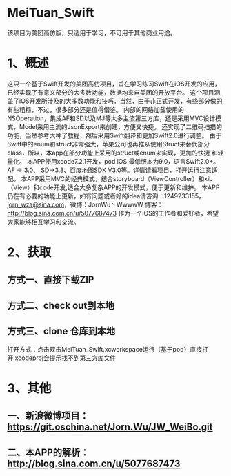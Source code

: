 # MeiTuan_Swift
该项目为美团高仿版，只适用于学习，不可用于其他商业用途。
# 1、概述
这只一个基于Swift开发的美团高仿项目，旨在学习练习Swift在iOS开发的应用，已经实现了有意义部分的大多数功能，数据均来自美团的开放平台。
这个项目涵盖了iOS开发所涉及的大多数功能和技巧，当然，由于非正式开发，有些部分做的有些粗糙，不过，很多部分还是值得借鉴。
内部的网络加载使用的NSOperation，集成AF和SD以及MJ等大多主流第三方库，还是采用MVC设计模式，Model采用主流的JsonExport来创建，方便又快捷。
还实现了二维码扫描的功能，当然参考大神了教程，然后采用Swift翻译和更加Swift2.0进行调整。
由于Swift中的enum和struct非常强大，苹果公司也再推从使用Struct来替代部分class，所以，本app在部分功能上采用的struct或enum来实现，更加的快捷
和轻量化。
本APP使用xcode7.2.1开发，pod iOS 最低版本为9.0，语言Swift2.0+。
AF -> 3.0、 SD->3.8、百度地图SDK V3.0等。详情请看项目，打开运行注意适配。
本APP采用MVC的经典模式，结合storyboard（ViewController）和xib（View）和code开发,适合大多复杂APP的开发模式，便于更新和维护。
本APP仍在有必要的功能上更新，如有问题或者好的idea请咨询：1249233155，jorn_wza@sina.com，微博：JornWu丶WwwwW 博客：http://blog.sina.com.cn/u/5077687473
作为一个iOS的工作者和爱好者，希望大家能够相互学习和交流。
# 2、获取
## 方式一、直接下载ZIP
## 方式二、check out到本地
## 方式三、clone 仓库到本地
打开方式：点击双击MeiTuan_Swift.xcworkspace运行（基于pod）直接打开.xcodeproj会提示找不到第三方库文件
# 3、其他
## 一、新浪微博项目：https://git.oschina.net/Jorn.Wu/JW_WeiBo.git
## 二、本APP的解析：http://blog.sina.com.cn/u/5077687473
